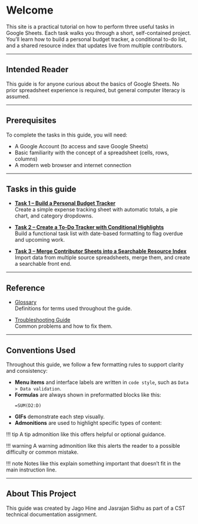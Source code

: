# Welcome

This site is a practical tutorial on how to perform three useful tasks in Google Sheets. Each task walks you through a short, self-contained project. You’ll learn how to build a personal budget tracker, a conditional to-do list, and a shared resource index that updates live from multiple contributors.

---

## Intended Reader
This guide is for anyone curious about the basics of Google Sheets. No prior spreadsheet experience is required, but general computer literacy is assumed.

---

## Prerequisites
To complete the tasks in this guide, you will need:

- A Google Account (to access and save Google Sheets)
- Basic familiarity with the concept of a spreadsheet (cells, rows, columns)
- A modern web browser and internet connection

---

## Tasks in this guide

- [**Task 1 – Build a Personal Budget Tracker**](task1.md)  
  Create a simple expense tracking sheet with automatic totals, a pie chart, and category dropdowns.

- [**Task 2 – Create a To-Do Tracker with Conditional Highlights**](task2.md)  
  Build a functional task list with date-based formatting to flag overdue and upcoming work.

- [**Task 3 – Merge Contributor Sheets into a Searchable Resource Index**](task3.md)  
  Import data from multiple source spreadsheets, merge them, and create a searchable front end.

---

## Reference
- [Glossary](glossary.md)  
  Definitions for terms used throughout the guide.

- [Troubleshooting Guide](troubleshooting.md)  
  Common problems and how to fix them.

---

## Conventions Used
Throughout this guide, we follow a few formatting rules to support clarity and consistency:

- **Menu items** and interface labels are written in `code style`, such as `Data > Data validation`.
- **Formulas** are always shown in preformatted blocks like this:
  ```excel
  =SUM(D2:D)
  ```
- **GIFs** demonstrate each step visually.
- **Admonitions** are used to highlight specific types of content:

!!! tip
      A tip admonition like this offers helpful or optional guidance.

!!! warning
      A warning admonition like this alerts the reader to a possible difficulty or common mistake.

!!! note
      Notes like this explain something important that doesn’t fit in the main instruction line.

---

## About This Project
This guide was created by Jago Hine and Jasrajan Sidhu as part of a CST technical documentation assignment. 

